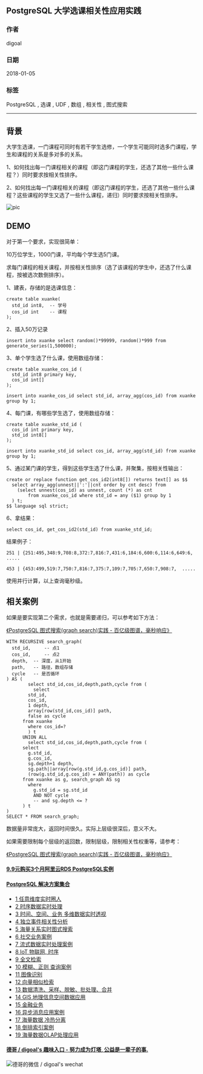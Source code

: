 ## PostgreSQL 大学选课相关性应用实践  
                              
### 作者                              
digoal                              
                              
### 日期                              
2018-01-05                             
                              
### 标签                              
PostgreSQL , 选课 , UDF , 数组 , 相关性 , 图式搜索     
                              
----                              
                              
## 背景    
大学生选课，一门课程可同时有若干学生选修，一个学生可能同时选多门课程，学生和课程的关系是多对多的关系。  
  
1、如何找出每一门课程相关的课程（即这门课程的学生，还选了其他一些什么课程？）同时要求按相关性排序。  
  
2、如何找出每一门课程相关的课程（即这门课程的学生，还选了其他一些什么课程？这些课程的学生又选了一些什么课程，递归）同时要求按相关性排序。  
  
![pic](20180105_02_pic_001.jpg)  
  
## DEMO  
对于第一个要求，实现很简单：  
  
10万位学生，1000门课，平均每个学生选5门课。  
  
求每门课程的相关课程，并按相关性排序（选了该课程的学生中，还选了什么课程，按被选次数倒排序）。  
  
1、建表，存储的是选课信息：  
  
```  
create table xuanke(  
  std_id int8,  -- 学号  
  cos_id int    -- 课程  
);  
```  
  
2、插入50万记录  
  
```  
insert into xuanke select random()*99999, random()*999 from generate_series(1,500000);  
```  
  
3、单个学生选了什么课，使用数组存储：  
  
```  
create table xuanke_cos_id (  
  std_id int8 primary key,  
  cos_id int[]  
);  
  
insert into xuanke_cos_id select std_id, array_agg(cos_id) from xuanke group by 1;  
```  
  
4、每门课，有哪些学生选了，使用数组存储：  
  
```  
create table xuanke_std_id (  
  cos_id int primary key,   
  std_id int8[]   
);  
  
insert into xuanke_std_id select cos_id, array_agg(std_id) from xuanke group by 1;  
```  
  
5、通过某门课的学生，得到这些学生选了什么课，并聚集，按相关性输出：  
  
```  
create or replace function get_cos_id2(int8[]) returns text[] as $$  
  select array_agg(unnest||':'||cnt order by cnt desc) from 
    (select unnest(cos_id) as unnest, count (*) as cnt 
        from xuanke_cos_id where std_id = any ($1) group by 1
  ) t;  
$$ language sql strict;    
```  
  
6、拿结果：  
  
```  
select cos_id, get_cos_id2(std_id) from xuanke_std_id;   
```  
  
结果例子：  
  
```  
251 | {251:495,348:9,708:8,372:7,816:7,431:6,184:6,600:6,114:6,649:6, .....  
  
453 | {453:499,519:7,750:7,816:7,375:7,109:7,705:7,650:7,908:7,  .....  
```  
  
使用并行计算，以上查询毫秒级。  
  
## 相关案例  
如果是要实现第二个需求，也就是需要递归，可以参考如下方法：  
  
[《PostgreSQL 图式搜索(graph search)实践 - 百亿级图谱，毫秒响应》](../201801/20180102_04.md)    
  
```  
WITH RECURSIVE search_graph(      
  std_id,     -- 点1      
  cos_id,     -- 点2      
  depth,  -- 深度，从1开始      
  path,   -- 路径，数组存储      
  cycle   -- 是否循环      
) AS (      
        select std_id,cos_id,depth,path,cycle from (      
          select   
	    std_id,  
	    cos_id,  
	    1 depth,  
	    array[row(std_id,cos_id)] path,   
	    false as cycle   
	  from xuanke   
	    where cos_id=?  
        ) t      
      UNION ALL      
        select std_id,cos_id,depth,path,cycle from (      
	  select   
	    g.std_id,  
	    g.cos_id,  
	    sg.depth+1 depth,  
	    sg.path||array[row(g.std_id,g.cos_id)] path,   
	    (row(g.std_id,g.cos_id) = ANY(path)) as cycle   
	  from xuanke as g, search_graph AS sg   
	    where   
	      g.std_id = sg.std_id  
	      AND NOT cycle  
	      -- and sg.depth <= ?  
	  ) t  
)  
SELECT * FROM search_graph;   
```  
  
数据量非常庞大，返回时间很久。实际上层级很深后，意义不大。  
  
如果需要限制每个层级的返回数，限制层级，限制相关性权重等，请参考：  
  
[《PostgreSQL 图式搜索(graph search)实践 - 百亿级图谱，毫秒响应》](../201801/20180102_04.md)    
  
  
  
  
  
  
  
  
  
  
  
  
  
  
  
  
  
  
  
  
  
  
  
  
  
  
  
  
  
  
  
  
  
  
  
  
  
  
  
  
  
  
  
  
  
  
  
  
  
  
  
  
  
  
  
#### [9.9元购买3个月阿里云RDS PostgreSQL实例](https://www.aliyun.com/database/postgresqlactivity "57258f76c37864c6e6d23383d05714ea")
  
  
#### [PostgreSQL 解决方案集合](https://yq.aliyun.com/topic/118 "40cff096e9ed7122c512b35d8561d9c8")
- [1 任意维度实时圈人](https://yq.aliyun.com/topic/118 "40cff096e9ed7122c512b35d8561d9c8")
- [2 时序数据实时处理](https://yq.aliyun.com/topic/118 "40cff096e9ed7122c512b35d8561d9c8")
- [3 时间、空间、业务 多维数据实时透视](https://yq.aliyun.com/topic/118 "40cff096e9ed7122c512b35d8561d9c8")
- [4 独立事件相关性分析](https://yq.aliyun.com/topic/118 "40cff096e9ed7122c512b35d8561d9c8")
- [5 海量关系实时图式搜索](https://yq.aliyun.com/topic/118 "40cff096e9ed7122c512b35d8561d9c8")
- [6 社交业务案例](https://yq.aliyun.com/topic/118 "40cff096e9ed7122c512b35d8561d9c8")
- [7 流式数据实时处理案例](https://yq.aliyun.com/topic/118 "40cff096e9ed7122c512b35d8561d9c8")
- [8 IoT 物联网, 时序](https://yq.aliyun.com/topic/118 "40cff096e9ed7122c512b35d8561d9c8")
- [9 全文检索](https://yq.aliyun.com/topic/118 "40cff096e9ed7122c512b35d8561d9c8")
- [10 模糊、正则 查询案例](https://yq.aliyun.com/topic/118 "40cff096e9ed7122c512b35d8561d9c8")
- [11 图像识别](https://yq.aliyun.com/topic/118 "40cff096e9ed7122c512b35d8561d9c8")
- [12 向量相似检索](https://yq.aliyun.com/topic/118 "40cff096e9ed7122c512b35d8561d9c8")
- [13 数据清洗、采样、脱敏、批处理、合并](https://yq.aliyun.com/topic/118 "40cff096e9ed7122c512b35d8561d9c8")
- [14 GIS 地理信息空间数据应用](https://yq.aliyun.com/topic/118 "40cff096e9ed7122c512b35d8561d9c8")
- [15 金融业务](https://yq.aliyun.com/topic/118 "40cff096e9ed7122c512b35d8561d9c8")
- [16 异步消息应用案例](https://yq.aliyun.com/topic/118 "40cff096e9ed7122c512b35d8561d9c8")
- [17 海量数据 冷热分离](https://yq.aliyun.com/topic/118 "40cff096e9ed7122c512b35d8561d9c8")
- [18 倒排索引案例](https://yq.aliyun.com/topic/118 "40cff096e9ed7122c512b35d8561d9c8")
- [19 海量数据OLAP处理应用](https://yq.aliyun.com/topic/118 "40cff096e9ed7122c512b35d8561d9c8")
  
  
#### [德哥 / digoal's 趣味入口 - 努力成为灯塔, 公益是一辈子的事.](https://github.com/digoal/blog/blob/master/README.md "22709685feb7cab07d30f30387f0a9ae")
  
  
![德哥的微信 / digoal's wechat](../pic/digoal_weixin.jpg "f7ad92eeba24523fd47a6e1a0e691b59")
  
